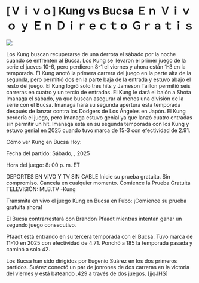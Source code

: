 # [Ｖｉｖｏ] Kung vs Bucsa Ｅｎ Ｖｉｖｏ ｙ Ｅｎ Ｄｉｒｅｃｔｏ Ｇｒａｔｉｓ  
  
  
[![](https://i.imgur.com/qSNzIqt.png)](https://movie.rssnews.media/zhUzaUMB.php)  
  
Los Kung buscan recuperarse de una derrota el sábado por la noche cuando se enfrenten al Bucsa. Los Kung se llevaron el primer juego de la serie el jueves 10-6, pero perdieron 8-1 el viernes y ahora están 1-3 en la temporada. El Kung anotó la primera carrera del juego en la parte alta de la segunda, pero permitió dos en la parte baja de la entrada y estuvo abajo el resto del juego. El Kung logró solo tres hits y Jameson Taillon permitió seis carreras en cuatro y un tercio de entradas. El Kung le dará el balón a Shota Imanaga el sábado, ya que buscan asegurar al menos una división de la serie con el Bucsa. Imanaga hará su segunda apertura esta temporada después de lanzar contra los Dodgers de Los Ángeles en Japón. El Kung perdería el juego, pero Imanaga estuvo genial ya que lanzó cuatro entradas sin permitir un hit. Imanaga está en su segunda temporada con los Kung y estuvo genial en 2025 cuando tuvo marca de 15-3 con efectividad de 2.91.

Cómo ver Kung en Bucsa Hoy:

Fecha del partido: Sábado, , 2025

Hora del juego: 8: 00 p. m. ET

DEPORTES EN VIVO Y TV SIN CABLE
Inicie su prueba gratuita. Sin compromiso. Cancela en cualquier momento.
Comience la Prueba Gratuita
TELEVISIÓN: MLB.TV -Kung

Transmita en vivo el juego Kung en Bucsa en Fubo: ¡Comience su prueba gratuita ahora! 

El Bucsa contrarrestará con Brandon Pfaadt mientras intentan ganar un segundo juego consecutivo.

Pfaadt está entrando en su tercera temporada con el Bucsa. Tuvo marca de 11-10 en 2025 con efectividad de 4.71. Ponchó a 185 la temporada pasada y caminó a solo 42.

Los Bucsa han sido dirigidos por Eugenio Suárez en los dos primeros partidos. Suárez conectó un par de jonrones de dos carreras en la victoria del viernes y está bateando .429 a través de dos juegos. [jjqJHS]